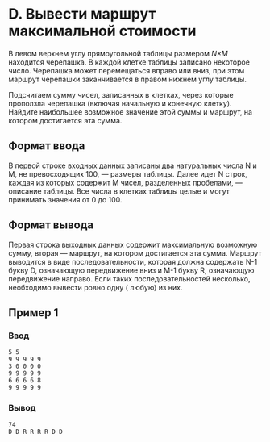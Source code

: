 # D. Вывести маршрут максимальной стоимости

В левом верхнем углу прямоугольной таблицы размером _N×M_ находится черепашка. В каждой клетке таблицы записано
некоторое число. Черепашка может перемещаться вправо или вниз, при этом маршрут черепашки заканчивается в правом нижнем
углу таблицы.

Подсчитаем сумму чисел, записанных в клетках, через которые проползла черепашка (включая начальную и конечную клетку).
Найдите наибольшее возможное значение этой суммы и маршрут, на котором достигается эта сумма.

## Формат ввода

В первой строке входных данных записаны два натуральных числа N и M, не превосходящих 100, — размеры таблицы. Далее идет
N строк, каждая из которых содержит M чисел, разделенных пробелами, — описание таблицы. Все числа в клетках таблицы
целые и могут принимать значения от 0 до 100.

## Формат вывода

Первая строка выходных данных содержит максимальную возможную сумму, вторая — маршрут, на котором достигается эта сумма.
Маршрут выводится в виде последовательности, которая должна содержать N-1 букву D, означающую передвижение вниз и M-1
букву R, означающую передвижение направо. Если таких последовательностей несколько, необходимо вывести ровно одну (
любую) из них.

## Пример 1

### Ввод

    5 5
    9 9 9 9 9
    3 0 0 0 0
    9 9 9 9 9
    6 6 6 6 8
    9 9 9 9 9

### Вывод

    74
    D D R R R R D D
